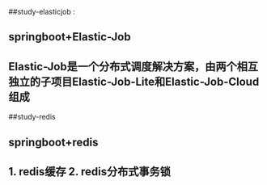 ##study-elasticjob :
##      springboot+Elastic-Job   
##          Elastic-Job是一个分布式调度解决方案，由两个相互独立的子项目Elastic-Job-Lite和Elastic-Job-Cloud组成
##study-redis
##      springboot+redis  
##          1. redis缓存 2. redis分布式事务锁
